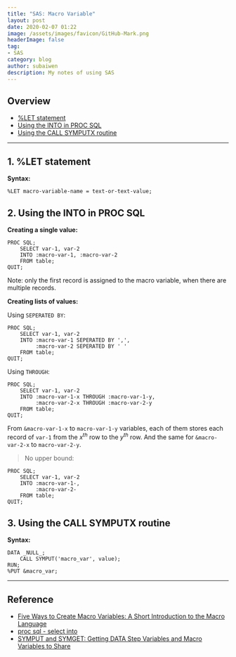 ```yaml
---
title: "SAS: Macro Variable"
layout: post
date: 2020-02-07 01:22
image: /assets/images/favicon/GitHub-Mark.png
headerImage: false
tag:
- SAS
category: blog
author: subaiwen
description: My notes of using SAS
---
```


## Overview
- [%LET statement](#LET-statement)
- [Using the INTO in PROC SQL](#Using-the-INTO-in-PROC-SQL)
- [Using the CALL SYMPUTX routine](#Using-the-CALL-SYMPUTX-routine)

---

## 1. %LET statement
**Syntax:**

```SAS
%LET macro-variable-name = text-or-text-value;
```

## 2. Using the INTO in PROC SQL
**Creating a single value:**

```SAS
PROC SQL;
	SELECT var-1, var-2
	INTO :macro-var-1, :macro-var-2
	FROM table;
QUIT;
```

Note: only the first record is assigned to the macro variable, when there are multiple records.

**Creating lists of values:**

Using `SEPERATED BY`:

```SAS
PROC SQL;
	SELECT var-1, var-2
	INTO :macro-var-1 SEPERATED BY ',', 
		 :macro-var-2 SEPERATED BY ' '
	FROM table;
QUIT;
```

Using `THROUGH`:

```SAS
PROC SQL;
	SELECT var-1, var-2
	INTO :macro-var-1-x THROUGH :macro-var-1-y, 
		 :macro-var-2-x THROUGH :macro-var-2-y
	FROM table;
QUIT;
```

From `&macro-var-1-x` to `macro-var-1-y` variables, each of them stores each record of `var-1` from the $x^{th}$ row to the $y^{th}$ row. And the same for `&macro-var-2-x` to `macro-var-2-y`.

> No upper bound:
> 
```SAS
PROC SQL;
	SELECT var-1, var-2
	INTO :macro-var-1-, 
		 :macro-var-2-
	FROM table;
QUIT;
```

## 3. Using the CALL SYMPUTX routine
**Syntax:**

```SAS
DATA _NULL_;
	CALL SYMPUT('macro_var', value);
RUN;
%PUT &macro_var;
```


---
## Reference
- [Five Ways to Create Macro Variables:
A Short Introduction to the Macro Language](https://support.sas.com/resources/papers/proceedings17/1516-2017.pdf)
- [proc sql - select into](https://renenyffenegger.ch/notes/Companies-Products/SAS/programming/proc/sql/select/into/index)
- [SYMPUT and SYMGET: Getting DATA Step Variables and Macro Variables to Share](https://www.lexjansen.com/nesug/nesug04/pm/pm13.pdf)

